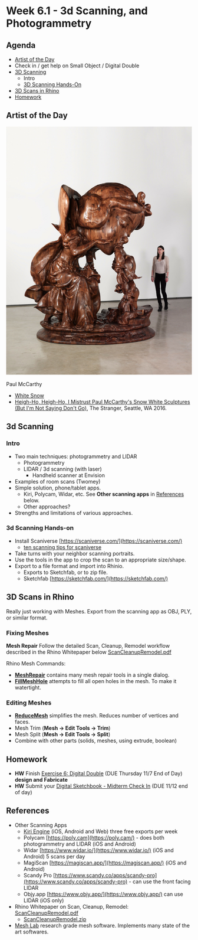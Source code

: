 # Week 6.1 - 3d Scanning, and Photogrammetry

## Agenda

- [Artist of the Day](#artist-of-the-day)
- Check in / get help on Small Object / Digital Double
- [3D Scanning](#3d-scanning)
  - Intro
  - [3D Scanning Hands-On](#3d-scanning-hands-on)
- [3D Scans in Rhino](#3d-scans-in-rhino)
- [Homework](#homework)

## Artist of the Day
<img src="media/white-snow.jpg" width=600>

Paul McCarthy
 
- [White Snow](https://henryart.org/exhibitions/paul-mccarthy)
- [Heigh-Ho, Heigh-Ho, I Mistrust Paul McCarthy's Snow White Sculptures (But I'm Not Saying Don't Go)](https://www.thestranger.com/visual-art/2016/03/23/23828114/heigh-ho-heigh-ho-i-mistrust-paul-mccarthys-snow-white-sculptures-but-im-not-saying-dont-go), The Stranger, Seattle, WA 2016.

## 3d Scanning

### Intro 
- Two main techniques: photogrammetry and LIDAR
  - Photogrammetry
  - LIDAR / 3d scanning (with laser)
    - Handheld scanner at Envision
- Examples of room scans (Twomey)
- Simple solution, phone/tablet apps.
  - Kiri, Polycam, Widar, etc. See **Other scanning apps** in [References](#references) below.
  - Other approaches?
- Strengths and limitations of various approaches. 

### 3d Scanning Hands-on
- Install Scaniverse [https://scaniverse.com/](https://scaniverse.com/)
  - [ten scanning tips for scaniverse](https://scaniverse.com/support)
- Take turns with your neighbor scanning portraits. 
- Use the tools in the app to crop the scan to an appropriate size/shape. 
- Export to a file format and import into Rhinio. 
  - Exports to Sketchfab, or to zip file. 
  - Sketchfab [https://sketchfab.com/](https://sketchfab.com/)

## 3D Scans in Rhino
Really just working with Meshes. Export from the scanning app as OBJ, PLY, or similar format.

### Fixing Meshes

**Mesh Repair**
Follow the detailed Scan, Cleanup, Remodel workflow described in the Rhino Whitepaper below [ScanCleanupRemodel.pdf](media/ScanCleanupRemodel.pdf)

Rhino Mesh Commands:
- **[MeshRepair](https://docs.mcneel.com/rhino/8/help/en-us/commands/meshrepair.htm)** contains many mesh repair tools in a single dialog.
- **[FillMeshHole](https://docs.mcneel.com/rhino/8/help/en-us/commands/fillmeshhole.htm#FillMeshHoles)** attempts to fill all open holes in the mesh. To make it watertight. 

### Editing Meshes
- **[ReduceMesh](https://docs.mcneel.com/rhino/8/help/en-us/commands/reducemesh.htm)** simplifies the mesh. Reduces number of vertices and faces. 
- Mesh Trim (**Mesh -> Edit Tools -> Trim**)
- Mesh Split (**Mesh -> Edit Tools -> Split**)
- Combine with other parts (solids, meshes, using extrude, boolean)

## Homework
- **HW** Finish [Exercise 6: Digital Double](exercises/ex6) (DUE Thursday 11/7 End of Day) **design and Fabricate**
- **HW** Submit your [Digital Sketchbook - Midterm Check In](https://canvas.ucsd.edu/courses/60628/assignments/856561) (DUE 11/12 end of day)

## References
- Other Scanning Apps
  - [Kiri Engine](https://www.kiriengine.app/) (iOS, Android and Web) three free exports per week
  - Polycam [https://poly.cam](https://poly.cam/) - does both photogrammetry and LIDAR (iOS and Android)
  - Widar [https://www.widar.io/](https://www.widar.io/) (iOS and Android) 5 scans per day
  - MagiScan [https://magiscan.app/](https://magiscan.app/) (iOS and Android)
  - Scandy Pro [https://www.scandy.co/apps/scandy-pro](https://www.scandy.co/apps/scandy-pro) - can use the front facing LIDAR
  - Objy.app [https://www.objy.app/](https://www.objy.app/) can use LIDAR (iOS only)
- Rhino Whitepaper on Scan, Cleanup, Remodel: [ScanCleanupRemodel.pdf](media/ScanCleanupRemodel.pdf)
  - [ScanCleanupRemodel.zip](media/ScanCleanupRemodel.zip)
- [Mesh Lab](https://www.meshlab.net/) research grade mesh software. Implements many state of the art softwares. 
